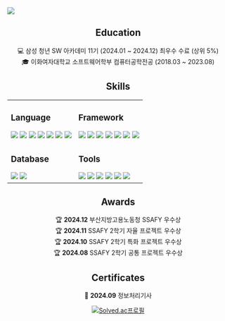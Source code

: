 <img src="https://capsule-render.vercel.app/api?type=transparent&fontColor=aa7bd9&height=150&section=header&text=Welcome%20to%20JeongSol's%20Github!&fontSize=36" />

<div style="text-align: center">

## Education

💻 삼성 청년 SW 아카데미 11기 (2024.01 ~ 2024.12) 최우수 수료 (상위 5%)   
🎓 이화여자대학교 소프트웨어학부 컴퓨터공학전공 (2018.03 ~ 2023.08)   


## Skills

<table>
  <tr>
    <td>

### Language

<img src="https://img.shields.io/badge/HTML5-E34F26?style=flat-square&logo=html5&logoColor=white" />
<img src="https://img.shields.io/badge/JavaScript-F7DF1E?style=flat-square&logo=javascript&logoColor=black" />
<img src="https://img.shields.io/badge/CSS3-1572B6?style=flat-square&logo=css3&logoColor=white" />
<img src="https://img.shields.io/badge/java-007396?style=flat-square&logo=java&logoColor=white" />
<img src="https://img.shields.io/badge/C++-00599C?style=flat-square&logo=C%2B%2B&logoColor=white" />
<img src="https://img.shields.io/badge/Kotlin-0095D5?style=flat-square&logo=kotlin&logoColor=white" />
<img src="https://img.shields.io/badge/C%23-239120?style=flat-square&logo=c-sharp&logoColor=white" />
    </td>
    <td>

### Framework

<img src="https://img.shields.io/badge/Spring-6DB33F?style=flat-square&logo=Spring&logoColor=white" />
<img src="https://img.shields.io/badge/Spring%20Security-6DB33F?style=flat-square&logo=SpringSecurity&logoColor=white" />
<img src="https://img.shields.io/badge/JPA-6DB33F?style=flat-square&logo=Hibernate&logoColor=white" />
<img src="https://img.shields.io/badge/MyBatis-BE3223?style=flat-square&logo=&logoColor=white" />
<img src="https://img.shields.io/badge/React-61DAFB?style=flat-square&logo=React&logoColor=black" />
<img src="https://img.shields.io/badge/Vue.js-4FC08D?style=flat-square&logo=Vue.js&logoColor=white" />
<img src="https://img.shields.io/badge/Unity-100000?style=flat-square&logo=unity&logoColor=white" />
    </td>
  </tr>
  <tr>
    <td>

### Database

<img src="https://img.shields.io/badge/SQLite-07405E?style=flat-square&logo=sqlite&logoColor=white" />
<img src="https://img.shields.io/badge/MySQL-4479A1?style=flat-square&logo=MySQL&logoColor=white" />
    </td>
    <td>

### Tools

<img src="https://img.shields.io/badge/Notion-000000?style=flat-square&logo=Notion&logoColor=white" />
<img src="https://img.shields.io/badge/Jira-0052CC?style=flat-square&logo=Jira&logoColor=white" />
<img src="https://img.shields.io/badge/Git-F05032?style=flat-square&logo=git&logoColor=white" />
<img src="https://img.shields.io/badge/GitHub-181717?style=flat-square&logo=GitHub&logoColor=white" />
<img src="https://img.shields.io/badge/GitLab-330F63?style=flat-square&logo=gitlab&logoColor=white" />
<img src="https://img.shields.io/badge/Figma-F24E1E?style=flat-square&logo=figma&logoColor=white" />
    </td>
  </tr>
</table>

## Awards

🏆 **2024.12** 부산지방고용노동청 SSAFY 우수상  
🏆 **2024.11** SSAFY 2학기 자율 프로젝트 우수상  
🏆 **2024.10** SSAFY 2학기 특화 프로젝트 우수상  
🏆 **2024.08** SSAFY 2학기 공통 프로젝트 우수상  

## Certificates

📜 **2024.09** 정보처리기사  

[![Solved.ac프로필](http://mazassumnida.wtf/api/v2/generate_badge?boj=lop080)](https://solved.ac/lop080)
</div>

